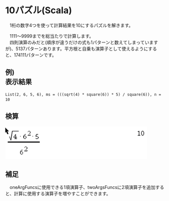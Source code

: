 10パズル(Scala)
=========
　1桁の数字4つを使って計算結果を10にするパズルを解きます。

　1111〜9999までを総当たりで計算します。    
　四則演算のみだと(順序が違うだけの式も1パターンと数えてしまっていますが)、5137パターンあります。平方根と自乗も演算子として使えるようにすると、174111パターンです。

例)    
表示結果    
-------
```
List(2, 6, 5, 6), ms = (((sqrt(4) * square(6)) * 5) / square(6)), n = 10
```

検算    
----
![検算](kenzan.png)

補足
----
　oneArgFuncsに使用できる1項演算子、twoArgsFuncsに2項演算子を追加すると、計算に使用する演算子を増やすことができます。